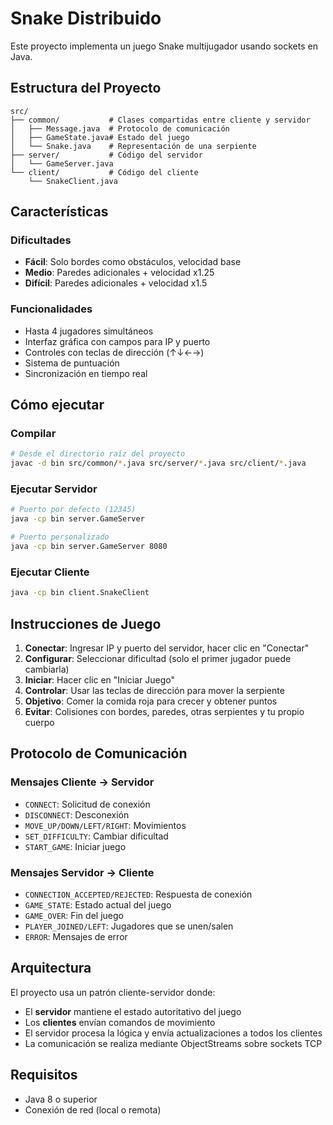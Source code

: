 # Snake Distribuido

Este proyecto implementa un juego Snake multijugador usando sockets en Java.

## Estructura del Proyecto

```
src/
├── common/           # Clases compartidas entre cliente y servidor
│   ├── Message.java  # Protocolo de comunicación
│   ├── GameState.java# Estado del juego
│   └── Snake.java    # Representación de una serpiente
├── server/           # Código del servidor
│   └── GameServer.java
└── client/           # Código del cliente
    └── SnakeClient.java
```

## Características

### Dificultades
- **Fácil**: Solo bordes como obstáculos, velocidad base
- **Medio**: Paredes adicionales + velocidad x1.25
- **Difícil**: Paredes adicionales + velocidad x1.5

### Funcionalidades
- Hasta 4 jugadores simultáneos
- Interfaz gráfica con campos para IP y puerto
- Controles con teclas de dirección (↑↓←→)
- Sistema de puntuación
- Sincronización en tiempo real

## Cómo ejecutar

### Compilar
```bash
# Desde el directorio raíz del proyecto
javac -d bin src/common/*.java src/server/*.java src/client/*.java
```

### Ejecutar Servidor
```bash
# Puerto por defecto (12345)
java -cp bin server.GameServer

# Puerto personalizado
java -cp bin server.GameServer 8080
```

### Ejecutar Cliente
```bash
java -cp bin client.SnakeClient
```

## Instrucciones de Juego

1. **Conectar**: Ingresar IP y puerto del servidor, hacer clic en "Conectar"
2. **Configurar**: Seleccionar dificultad (solo el primer jugador puede cambiarla)
3. **Iniciar**: Hacer clic en "Iniciar Juego"
4. **Controlar**: Usar las teclas de dirección para mover la serpiente
5. **Objetivo**: Comer la comida roja para crecer y obtener puntos
6. **Evitar**: Colisiones con bordes, paredes, otras serpientes y tu propio cuerpo

## Protocolo de Comunicación

### Mensajes Cliente → Servidor
- `CONNECT`: Solicitud de conexión
- `DISCONNECT`: Desconexión
- `MOVE_UP/DOWN/LEFT/RIGHT`: Movimientos
- `SET_DIFFICULTY`: Cambiar dificultad
- `START_GAME`: Iniciar juego

### Mensajes Servidor → Cliente
- `CONNECTION_ACCEPTED/REJECTED`: Respuesta de conexión
- `GAME_STATE`: Estado actual del juego
- `GAME_OVER`: Fin del juego
- `PLAYER_JOINED/LEFT`: Jugadores que se unen/salen
- `ERROR`: Mensajes de error

## Arquitectura

El proyecto usa un patrón cliente-servidor donde:
- El **servidor** mantiene el estado autoritativo del juego
- Los **clientes** envían comandos de movimiento
- El servidor procesa la lógica y envía actualizaciones a todos los clientes
- La comunicación se realiza mediante ObjectStreams sobre sockets TCP

## Requisitos

- Java 8 o superior
- Conexión de red (local o remota)